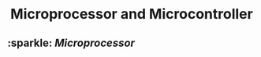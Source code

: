 <br>
<h1 align="center">Microprocessor and Microcontroller </h1>
<h2> :sparkle: <em>Microprocessor</em> </h2>
<p></p>
